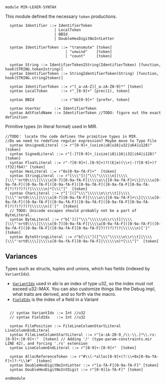 ```k
module MIR-LEXER-SYNTAX
```

This module defined the necessary `token` productions.

```k
  syntax Identifier ::= IdentifierToken
                      | LocalToken
                      | BBId
                      | DoubleHexDigitNoIntLetter

  syntax IdentifierToken ::= "transmute" [token] 
                           | "unwind"    [token] 
                           | "count"     [token]

  syntax String ::= IdentifierToken2String(IdentifierToken) [function, hook(STRING.token2string)]
  syntax IdentifierToken ::= StringIdentifierToken(String) [function, hook(STRING.string2token)]
```

```k
  syntax IdentifierToken ::= r"[_a-zA-Z][_a-zA-Z0-9]*" [token]
  syntax LocalToken      ::= r"_[0-9]+" [prec(1), token]

  syntax BBId            ::= r"bb[0-9]+" [prefer, token]

  syntax UserVar      ::= IdentifierToken
  syntax AdtFieldName ::= IdentifierToken //TODO: figure out the exact definition
```

Primitive types (in literal format) used in MIR. 

```k
//TODO： locate the code defines the primitive types in MIR.
//Do we need to redefine regular expression? Maybe move to Type File
  syntax UnsignedLiteral ::= r"[0-9]+_(usize|u8|u16|u32|u64|u128)" [token]
  syntax SignedLiteral ::= r"[-]?[0-9]+_(isize|i8|i16|i32|i64|i128)" [token]
  syntax FloatLiteral ::= r"-?[0-9]+(.[0-9]+)?((E|e)(\\+|-)?[0-9]+)?(f32|f64)" [token]
  syntax HexLiteral ::= r"0x[0-9a-fA-F]+"  [token]
  syntax StringLiteral ::= r"[\\\"]([^\\\"\\\\\\n]|\\\\[\\\"'nrt0\\\\]|\\\\x[0-7][0-9a-fA-F]|\\\\u\\{[0-9a-fA-F]+\\}|\\\\u[0-9a-fA-F]([0-9a-fA-F]([0-9a-fA-F]([0-9a-fA-F]([0-9a-fA-F][0-9a-fA-F]?)?)?)?)?|\\\\\\n)*[\\\"]"  [token]
  syntax CharLiteral ::= r"[']([^\\\"\\\\\\n\\r\\t]|\\\\[\\\"'nrt0\\\\]|\\\\x[0-7][0-9a-fA-F]|\\\\u\\{[0-9a-fA-F]+\\}|\\\\u[0-9a-fA-F]([0-9a-fA-F]([0-9a-fA-F]([0-9a-fA-F]([0-9a-fA-F][0-9a-fA-F]?)?)?)?)?|\\\\\\n)[']"  [token]
  // TODO: Unicode escapes should probably not be a part of ByteLiteral.
  syntax ByteLiteral ::= r"b[']([^\\\"\\\\\\n\\r\\t]|\\\\[\\\"'nrt0\\\\]|\\\\x[0-7][0-9a-fA-F]|\\\\u[0-9a-fA-F]([0-9a-fA-F]([0-9a-fA-F]([0-9a-fA-F]([0-9a-fA-F][0-9a-fA-F]?)?)?)?)?|\\\\\\n)[']"  [token]
  syntax ByteStringLiteral ::= r"b[\\\"]([^\\\"\\\\\\n\\r\\t]|\\\\[\\\"'nrt0\\\\]|\\\\x[0-9a-fA-F][0-9a-fA-F]|\\\\\\n)*[\\\"]"  [token]
```

## Variances

Types such as structs, tuples and unions, which has fields (indexed by `VariantIdx`).

- [`VariantIdx`](https://github.com/rust-lang/rust/blob/ffaa32b7b646c208f20c827655bb98ff9868852e/compiler/rustc_abi/src/lib.rs#L1493) used in abi is an index of type u32, so the index must not exceed u32::MAX. You can also customize things like the Debug impl, what traits are derived, and so forth via the macro.
- [`FieldIdx`](https://github.com/rust-lang/rust/blob/d7e751006cb3691d1384b74196a9cb45447acfa8/compiler/rustc_abi/src/lib.rs#L1119) is the index of a field in a Variant
```k

  // syntax VariantIdx ::= Int //u32
  // syntax FieldIdx   ::= Int //u32
```

```k
  syntax FilePosition ::= FileLineColumnStartLiteral LineColumnEndLiteral
  syntax FileLineColumnStartLiteral ::= r"[a-zA-Z0-9_/\\-\\.]*\\.rs:[0-9]+:[0-9]+:"  [token] // Adding '/' (type-param-constraints.mir LINE 42), and forcing '.rs' extension
  syntax LineColumnEndLiteral ::= r"[0-9]+:[0-9]+"  [token]
```

```k
  syntax AllocReferenceToken ::= r"#\\(-*alloc[0-9]+(?:\\+0x[0-9a-fA-F]+)?-*\\)#"  [token]
  syntax DoubleHexDigitNoIntLetter ::= r"[a-fA-F][0-9a-fA-F]" [token]
  syntax DoubleHexDigitNoIntDigit ::= r"[0-9][a-fA-F]" [token]
```

```k
endmodule
```

